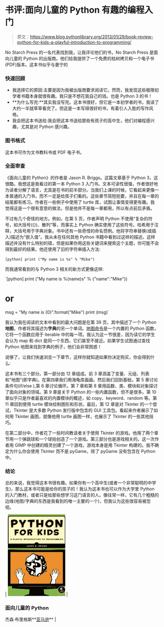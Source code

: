 # 书评:面向儿童的 Python 有趣的编程入门

> 原文：<https://www.blog.pythonlibrary.org/2013/01/29/book-review-python-for-kids-a-playful-introduction-to-programming/>

No Starch Press 的一名代表找到我，让我评论他们的书，No Starch Press 是面向儿童的 Python 的出版商。他们给我提供了一个免费的枯树拷贝和一个电子书(PDF)版本。这本书似乎与曼宁的 

### 快速回顾

*   我选择它的原因:主要是因为我被出版商要求阅读它。然而，我发现这些极限初学者书籍本身就很有趣。我只是不想花我自己的钱。也是 Python 3 的书！
*   **为什么写完:**其实我没写完。这本书很好，但它是一本初学者的书，我读了大约一半就草草看完了。但这是一本写得很好的书，有着引人入胜的写作风格。
*   我会把这本书送给:我会把这本书送给那些有孩子的高中生，他们对编程感兴趣，尤其是对 Python 感兴趣。

### 图书格式

这本书可作为文书教科书或 PDF 电子书。

### 全面审查

《面向儿童的 Python》的作者是 Jason R. Briggs。这篇文章基于 Python 3，这很酷。我想这是我看过的第一本 Python 3 入门书。文本可读性很强，作者很好地为读者分解了语言，尤其是在书的前半部分。当我们上课的时候，它看起来更像一本普通的入门书，而不一定是给孩子们看的。这些章节简短扼要，并且在每一章的结尾都有练习。作者在一些例子中使用了 turtle 库，试图让事情变得更有趣。我觉得这是一个很有意思的做法，但是他并不是每一章都用，所以有点前后矛盾。

不过有几个奇怪的地方。例如，在第 5 页，作者声明 Python 不使用“复杂的符号，如大括号({})、散列”等，而事实上 Python 确实使用了这些符号。哈希用于注释，大括号用于字典对象。书中还有一些奇怪的命名惯例。他将字符串替换(或插入)描述为“嵌入值”。我从未在任何其他 Python 书籍中看到过这样的描述。这样描述并没有什么特别的错，但是如果你用这些关键词来搜索这个主题，你可能不会得到最好的结果。他还使用了旧的字符串插入方法:

`[python]
print ("My name is %s" % "Mike")` 

而我通常看到的与 Python 3 相关的新方式更像这样:

`[python]
print ("My name is %(name)s" % {"name":"Mike"})
# or
msg = "My name is {0}".format("Mike")
print (msg)` 

我认为我在阅读的文本中看到的最大问题是在第 39 页，其中描述了一个 Python **地图**，作者将其描述为**字典**的另一个单词。[地图命令](http://docs.python.org/3/library/functions.html#map)是一个内置的 Python 函数，它将一个函数应用于 iterable 中的每一项。我认为这一节很差，因为读它的学生会认为 map 和 dict 是同一个东西，它们甚至不接近。如果学生试图通过查找 Python 地图来找到字典的例子，他们会非常困惑！

说够了，让我们快速浏览一下章节，这样你就知道如果你决定购买，你会得到什么:

这本书有三个部分。第一部分由 12 章组成。前 3 章涵盖了变量、元组、列表和“地图”(即字典)。在第四章我们用海龟库画画。然后我们回到基础，第 5 章讨论条件句(if/else ),第 6 章讨论循环。第 7 章和第 8 章用函数、类、模块和对象探讨了面向对象的领域。第 9 章是关于 Python 的一些内置函数，但不是很多。第 10 章似乎只是作者最喜欢的内置模块的概述，如 copy、keyword、random 等。第 11 章回到使用 turtle 模块绘制图形和形状。最后，第 12 章是对 Tkinter 的一个尝试，Tkinter 是大多数 Python 发行版中包含的 GUI 工具包。看起来作者展示了如何用 Tkinter 画图，就像他用 turtle 画图一样，也展示了 Tkinter 的一些其他技巧。

在第二部分中，作者花了一些时间教读者关于使用 Tkinter 的游戏。他用了两个章节用一个弹跳球和一个球拍创造了一个游戏。第三部分也是游戏相关的。这一次作者用 GIMP 中创建的精灵创建了一个游戏，游戏本身是用 Tkinter 构建的。我不确定为什么你会使用 Tkinter 而不是 pyGame，除了 pyGame 没有包含在 Python 中。

### 结论

总的来说，我觉得这本书很有趣。如果你有一个高中生(或者一个非常聪明的中学生)，那么这本书可能是给你的孩子的！我认为这本书也可以作为大学里 Python 的入门教材，或者只是给那些想学习这门语言的人。像往常一样，它有几个粗糙的边缘(地图/字典的东西是我看到的唯一主要的一个)，但我认为这些很容易被忽视。

| [![python4kids](img/0c9cb1ec270ae47e5f3fc5749be25239.png)](https://www.blog.pythonlibrary.org/wp-content/uploads/2012/08/python4kids.jpg) | 

### 面向儿童的 Python

杰森·布里格斯**[亚马逊](http://www.amazon.com/gp/product/1593274076/ref=as_li_ss_tl?ie=UTF8&camp=1789&creative=390957&creativeASIN=1593274076&linkCode=as2&tag=thmovsthpy-20)** |